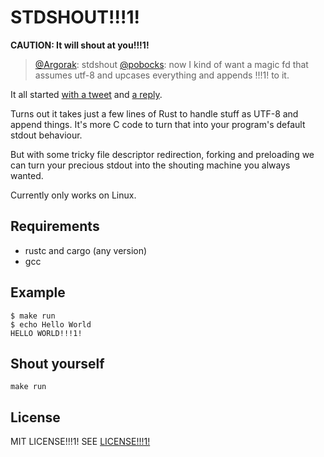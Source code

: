 # STDSHOUT!!!1!

**CAUTION: It will shout at you!!!1!**

> [@Argorak](https://github.com/skade): stdshout
> [@pobocks](https://github.com/pobocks): now I kind of want a magic fd that assumes utf-8 and upcases everything and appends !!!1! to it.

It all started [with a tweet](https://twitter.com/Argorak/status/836532440420204544) and [a reply](https://twitter.com/pobocks/status/836534631822409728).

Turns out it takes just a few lines of Rust to handle stuff as UTF-8 and append things.
It's more C code to turn that into your program's default stdout behaviour.

But with some tricky file descriptor redirection, forking and preloading we can turn your precious stdout
into the shouting machine you always wanted.

Currently only works on Linux.

## Requirements

* rustc and cargo (any version)
* gcc

## Example

```
$ make run
$ echo Hello World
HELLO WORLD!!!1!
```

## Shout yourself

```
make run
```

## License

MIT LICENSE!!!1! SEE [LICENSE!!!1!](LICENSE)
